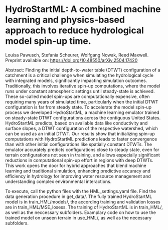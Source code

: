 # HydroStartML: A combined machine learning and physics-based approach to reduce hydrological model spin-up time. 
Louisa Pawusch, Stefania Scheurer, Wolfgang Nowak, Reed Maxwell.
Preprint available on: https://doi.org/10.48550/arXiv.2504.17420

Abstract:
Finding the initial depth-to-water table (DTWT) configuration of a catchment is a critical challenge when simulating the hydrological cycle with integrated models, significantly impacting simulation outcomes. Traditionally, this involves iterative spin-up computations, where the model runs under constant atmospheric settings until steady-state is achieved. These so-called model spin-ups are computationally expensive, often requiring many years of simulated time, particularly when the initial DTWT configuration is far from steady state.
To accelerate the model spin-up process we developed HydroStartML, a machine learning emulator trained on steady-state DTWT configurations across the contiguous United States. HydroStartML predicts, based on available data like conductivity and surface slopes, a DTWT configuration of the respective watershed, which can be used as an initial DTWT.
Our results show that initializing spin-up computations with HydroStartML predictions leads to faster convergence than with other initial configurations like spatially constant DTWTs. The emulator accurately predicts configurations close to steady state, even for terrain configurations not seen in training, and allows especially significant reductions in computational spin-up effort in regions with deep DTWTs. This work opens the door for hybrid approaches that blend machine learning and traditional simulation, enhancing predictive accuracy and efficiency in hydrology for improving water resource management and understanding complex environmental interactions.

To execute, call the python files with the HML_settings.yaml file.
Find the data generation procedure in get_data/.
The fully trained HydroStartML model is in train_HML/models/, the according training and validation losses are in train_HML/MSE_losess.
The training of HydroStartML is in train_HML/, as well as the neccessary subfolders.
Examplary code on how to use the trained model on unseen terrain in use_HML/, as well as the necessary subfolders.
